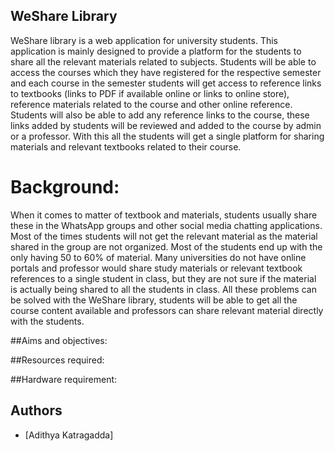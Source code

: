 ## WeShare Library


WeShare library is a web application for university students. This application is mainly designed to provide a platform for the students to share all the relevant materials related to subjects. Students will be able to access the courses which they have registered for the respective semester and each course in the semester students will get access to reference links to textbooks (links to PDF if available online or links to online store), reference materials related to the course and other online reference. Students will also be able to add any reference links to the course, these links added by students will be reviewed and added to the course by admin or a professor. With this all the students will get a single platform for sharing materials and relevant textbooks related to their course.
# Background:
When it comes to matter of textbook and materials, students usually share these in the WhatsApp groups and other social media chatting applications. Most of the times students will not get the relevant material as the material shared in the group are not organized.  Most of the students end up with the only having 50 to 60% of material. Many universities do not have online portals and professor would share study materials or relevant textbook references to a single student in class, but they are not sure if the material is actually being shared to all the students in class. All these problems can be solved with the WeShare library, students will be able to get all the course content available and professors can share relevant material directly with the students. 

##Aims and objectives:

##Resources required:


##Hardware requirement:


## Authors

* [Adithya Katragadda]




